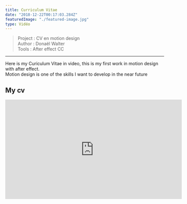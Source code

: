 ```yaml
---
title: Curriculum Vitae
date: "2018-12-22T00:17:03.284Z"
featuredImage: "./featured-image.jpg"
type: Vidéo
---
```

>Project : CV en motion design<br>
>Author : Donaël Walter<br>
>Tools : After effect CC<br>
----------------------------------------------------------
<div class="introP">
    Here is my Curiculum Vitae in video, this is my first work in motion design with after effect.<br/>
    Motion design is one of the skills I want to develop in the near future 
</div>

## My cv

<center>
<iframe width="560" height="315" src="https://www.youtube.com/embed/7HXsGpN4z74" frameborder="0" allow="accelerometer; autoplay; encrypted-media; gyroscope; picture-in-picture" allowfullscreen></iframe>
</center>
